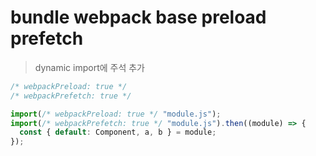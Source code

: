 # bundle webpack base preload prefetch

> dynamic import에 주석 추가

```js
/* webpackPreload: true */
/* webpackPrefetch: true */
```

```js
import(/* webpackPreload: true */ "module.js");
import(/* webpackPrefetch: true */ "module.js").then((module) => {
  const { default: Component, a, b } = module;
});
```
